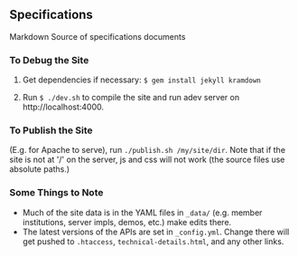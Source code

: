 ## Specifications

Markdown Source of specifications documents

### To Debug the Site

 1. Get dependencies if necessary: `$ gem install jekyll kramdown`

 2. Run `$ ./dev.sh` to compile the site and run adev server on http://localhost:4000.

### To Publish the Site

(E.g. for Apache to serve), run `./publish.sh /my/site/dir`. Note that if the site is not at '/' on the server, js and css will not work (the source files use absolute paths.)

### Some Things to Note

 * Much of the site data is in the YAML files in `_data/` (e.g. member institutions, server impls, demos, etc.) make edits there.
 * The latest versions of the APIs are set in `_config.yml`. Change there will get pushed to `.htaccess`, `technical-details.html`, and any other links.



